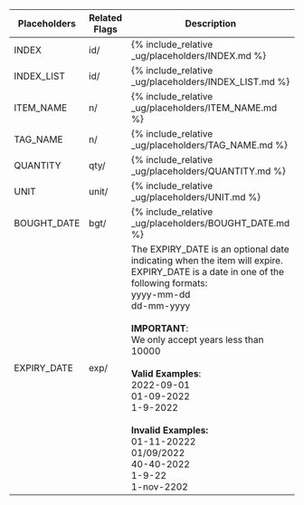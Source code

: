 <!-- markdownlint-disable-file first-line-h1 -->
<!-- markdownlint-disable-file no-inline-html -->
<table>
  <thead>
    <tr>
      <th>Placeholders</th>
      <th>Related Flags</th>
      <th>Description</th>
    </tr>
  </thead>
  <tbody>
    <tr>
      <td>INDEX</td>
      <td>id/</td>
      <td markdown="1">{% include_relative _ug/placeholders/INDEX.md %}</td>
    </tr>
    <tr>
      <td>INDEX_LIST</td>
      <td>id/</td>
      <td markdown="1">{% include_relative _ug/placeholders/INDEX_LIST.md %}</td>
    </tr>
    <tr>
      <td>ITEM_NAME</td>
      <td>n/</td>
      <td markdown="1">{% include_relative _ug/placeholders/ITEM_NAME.md %}</td>
    </tr>
    <tr>
      <td>TAG_NAME</td>
      <td>n/</td>
      <td markdown="1">{% include_relative _ug/placeholders/TAG_NAME.md %}</td>
    </tr>
    <tr>
      <td>QUANTITY</td>
      <td>qty/</td>
      <td markdown="1">{% include_relative _ug/placeholders/QUANTITY.md %}</td>
    </tr>
    <tr>
      <td>UNIT</td>
      <td>unit/</td>
      <td markdown="1">{% include_relative _ug/placeholders/UNIT.md %}</td>
    </tr>
    <tr>
      <td>BOUGHT_DATE</td>
      <td>bgt/</td>
      <td markdown="1">{% include_relative _ug/placeholders/BOUGHT_DATE.md %}</td>
    </tr>
    <tr>
      <td>EXPIRY_DATE</td>
      <td>exp/</td>
      <td>The EXPIRY_DATE is an optional date indicating when the item will expire.<br>EXPIRY_DATE is a date in one of the following formats:<br>yyyy-mm-dd<br>dd-mm-yyyy<br/><br><strong>IMPORTANT</strong>:<br>We only accept years less than 10000<br><br/><strong>Valid Examples</strong>:<br>2022-09-01<br>01-09-2022<br>1-9-2022<br><br/><strong>Invalid Examples:</strong><br>01-11-20222<br>01/09/2022<br>40-40-2022<br>1-9-22<br>1-nov-2202</td>
    </tr>
  </tbody>
</table>
